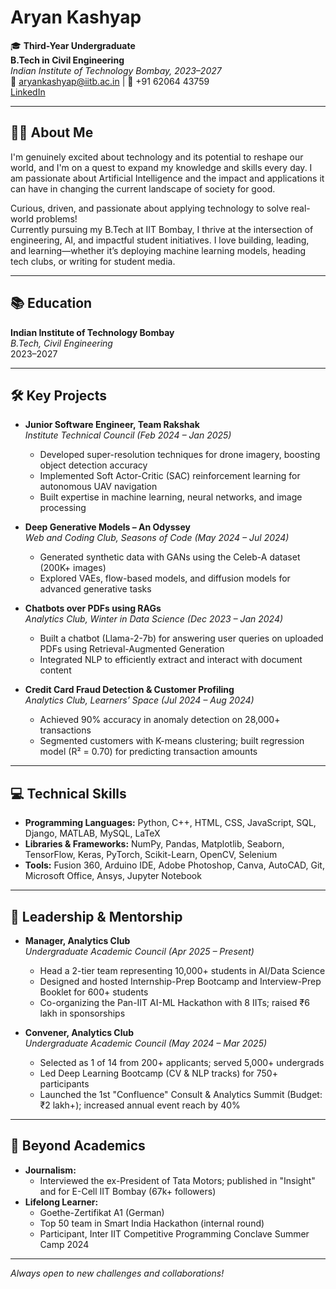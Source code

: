 # Aryan Kashyap

🎓 **Third-Year Undergraduate**  
**B.Tech in Civil Engineering**  
_Indian Institute of Technology Bombay, 2023–2027_  
📧 aryankashyap@iitb.ac.in | 📱 +91 62064 43759  
[LinkedIn](https://www.linkedin.com/in/aryan-kshyp/)

---

## 👨‍💻 About Me

I'm genuinely excited about technology and its potential to reshape our world, and I'm on a quest to expand my knowledge and skills every day. I am passionate about Artificial Intelligence and the impact and applications it can have in changing the current landscape of society for good.

Curious, driven, and passionate about applying technology to solve real-world problems!  
Currently pursuing my B.Tech at IIT Bombay, I thrive at the intersection of engineering, AI, and impactful student initiatives. I love building, leading, and learning—whether it’s deploying machine learning models, heading tech clubs, or writing for student media.

---

## 📚 Education

**Indian Institute of Technology Bombay**  
_B.Tech, Civil Engineering_  
2023–2027

---

## 🛠 Key Projects

- **Junior Software Engineer, Team Rakshak**  
  *Institute Technical Council (Feb 2024 – Jan 2025)*  
  - Developed super-resolution techniques for drone imagery, boosting object detection accuracy
  - Implemented Soft Actor-Critic (SAC) reinforcement learning for autonomous UAV navigation
  - Built expertise in machine learning, neural networks, and image processing

- **Deep Generative Models – An Odyssey**  
  *Web and Coding Club, Seasons of Code (May 2024 – Jul 2024)*  
  - Generated synthetic data with GANs using the Celeb-A dataset (200K+ images)
  - Explored VAEs, flow-based models, and diffusion models for advanced generative tasks

- **Chatbots over PDFs using RAGs**  
  *Analytics Club, Winter in Data Science (Dec 2023 – Jan 2024)*  
  - Built a chatbot (Llama-2-7b) for answering user queries on uploaded PDFs using Retrieval-Augmented Generation
  - Integrated NLP to efficiently extract and interact with document content

- **Credit Card Fraud Detection & Customer Profiling**  
  *Analytics Club, Learners’ Space (Jul 2024 – Aug 2024)*  
  - Achieved 90% accuracy in anomaly detection on 28,000+ transactions
  - Segmented customers with K-means clustering; built regression model (R² = 0.70) for predicting transaction amounts

---

## 💻 Technical Skills

- **Programming Languages:** Python, C++, HTML, CSS, JavaScript, SQL, Django, MATLAB, MySQL, LaTeX
- **Libraries & Frameworks:** NumPy, Pandas, Matplotlib, Seaborn, TensorFlow, Keras, PyTorch, Scikit-Learn, OpenCV, Selenium
- **Tools:** Fusion 360, Arduino IDE, Adobe Photoshop, Canva, AutoCAD, Git, Microsoft Office, Ansys, Jupyter Notebook

---

## 🚀 Leadership & Mentorship

- **Manager, Analytics Club**  
  *Undergraduate Academic Council (Apr 2025 – Present)*  
  - Head a 2-tier team representing 10,000+ students in AI/Data Science
  - Designed and hosted Internship-Prep Bootcamp and Interview-Prep Booklet for 600+ students
  - Co-organizing the Pan-IIT AI-ML Hackathon with 8 IITs; raised ₹6 lakh in sponsorships

- **Convener, Analytics Club**  
  *Undergraduate Academic Council (May 2024 – Mar 2025)*  
  - Selected as 1 of 14 from 200+ applicants; served 5,000+ undergrads
  - Led Deep Learning Bootcamp (CV & NLP tracks) for 750+ participants
  - Launched the 1st "Confluence" Consult & Analytics Summit (Budget: ₹2 lakh+); increased annual event reach by 40%

---

## 🌱 Beyond Academics

- **Journalism:**  
  - Interviewed the ex-President of Tata Motors; published in "Insight" and for E-Cell IIT Bombay (67k+ followers)
- **Lifelong Learner:**  
  - Goethe-Zertifikat A1 (German)  
  - Top 50 team in Smart India Hackathon (internal round)  
  - Participant, Inter IIT Competitive Programming Conclave Summer Camp 2024

---

_Always open to new challenges and collaborations!_
